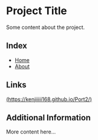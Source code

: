 # Project Title

Some content about the project.

## Index

- [Home](#)
- [About](#)

## Links

[(https://kenjiiiii168.github.io/Port2/)](https://kenjiiiii168.github.io/Port2/)

## Additional Information

More content here...